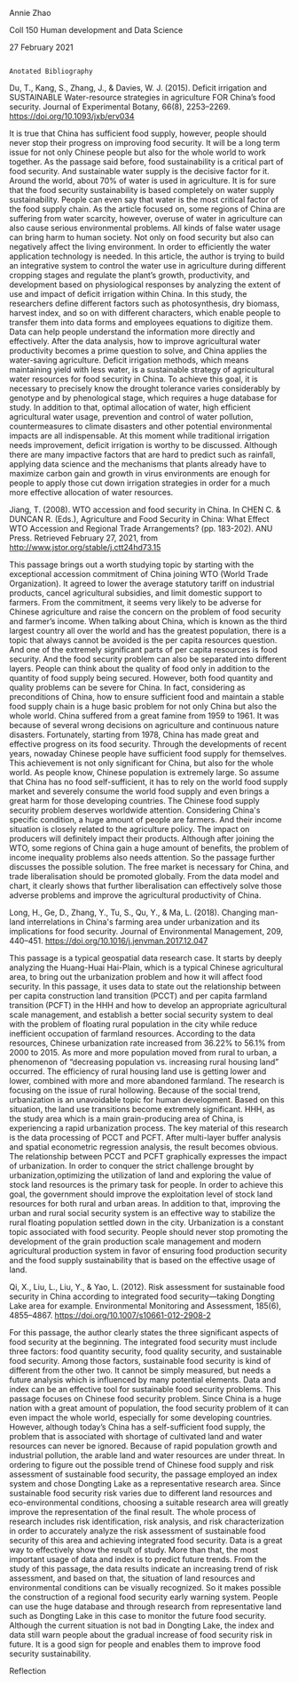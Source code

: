 Annie Zhao

Coll 150 Human development and Data Science 

27 February 2021

                                                                       Anotated Bibliography

Du, T., Kang, S., Zhang, J., & Davies, W. J. (2015). Deficit irrigation and SUSTAINABLE Water-resource strategies in agriculture FOR China’s food security. Journal of Experimental Botany, 66(8), 2253–2269. https://doi.org/10.1093/jxb/erv034


 It is true that China has sufficient food supply, however, people should never stop their progress on improving food security. It will be a long term issue for not only Chinese people but also for the whole world to work together. As the passage said before, food sustainability is a critical part of food security. And sustainable water supply is the decisive factor for it. Around the world, about 70% of water is used in agriculture. It is for sure that the food security sustainability is based completely on water supply sustainability. People can even say that water is the most critical factor of the food supply chain. As the article focused on, some regions of China are suffering from water scarcity, however, overuse of water in agriculture can also cause serious environmental problems. All kinds of false water usage can bring harm to human society. Not only on food security but also can negatively affect the living environment.
In order to efficiently the water application technology is needed. In this article, the author is trying to build an integrative system to control the water use in agriculture  during different cropping stages and regulate the plant’s growth, productivity, and development based on physiological responses by analyzing the extent of use and impact of deficit irrigation within China. In this study, the researchers define different factors such as photosynthesis, dry biomass,  harvest index, and so on with different characters, which enable people to transfer them into data forms and employees equations to digitize them. Data can help people understand the information more directly and effectively. After the data analysis, how to improve agricultural water productivity becomes a prime question to solve, and China applies the water-saving agriculture. Deficit irrigation methods, which means maintaining yield with less water, is a sustainable strategy of agricultural water resources for food security in China. To achieve this goal, it is necessary to precisely know the drought tolerance varies considerably by genotype and by phenological stage, which requires a huge database for study. In addition to that, optimal allocation of water, high efficient agricultural water usage, prevention and control of water pollution, countermeasures to climate disasters and other potential environmental impacts are all indispensable. At this moment while traditional irrigation needs improvement, deficit irrigation is worthy to be discussed. Although there are many impactive factors that are hard to predict such as rainfall, applying data science and the mechanisms that plants already have to maximize carbon gain and growth in virus environments are enough for people to apply those  cut down irrigation strategies in order for a much more effective allocation of water resources.


Jiang, T. (2008). WTO accession and food security in China. In CHEN C. & DUNCAN R. (Eds.), Agriculture and Food Security in China: What Effect WTO Accession and Regional Trade Arrangements? (pp. 183-202). ANU Press. Retrieved February 27, 2021, from http://www.jstor.org/stable/j.ctt24hd73.15

This passage brings out a worth studying topic by starting with the exceptional accession commitment of China joining WTO (World Trade Organization). It agreed to lower the average statutory tariff on industrial products, cancel agricultural subsidies, and limit domestic support to farmers. From the commitment, it seems very likely to be adverse for Chinese agriculture and raise the concern on the problem of food security and farmer’s income. 
When talking about China, which is known as the third largest country all over the world and has the greatest population, there is a topic that always cannot be avoided is the per capita resources question. And one of the extremely significant parts of per capita resources is food security. And the food security problem can also be separated into different layers. People can think about the quality of food only in addition to the quantity of food supply being secured. However, both food quantity and quality problems can be severe for China. In fact, considering as preconditions of China, how to ensure sufficient food and maintain a stable food supply chain is a huge basic problem for not only China but also the whole world.
China suffered from a great famine from 1959 to 1961. It was because of several wrong decisions on agriculture and continuous nature disasters. Fortunately, starting from 1978, China has made great and effective progress on its food security. Through the developments of recent years, nowaday Chinese people have sufficient food supply for themselves. This achievement is not only significant for China, but also for the whole world. As people know, Chinese population is extremely large. So assume that China has no food self-sufficient, it has to rely on the world food supply market and severely consume the world food supply and even brings a great harm for those developing countries. The Chinese food supply security problem deserves worldwide attention. 
Considering China's specific condition, a huge amount of people are farmers. And their income situation is closely related to the agriculture policy. The impact on producers will definitely impact their products. Although after joining the WTO, some regions of China gain a huge amount of benefits, the problem of income inequality problems also needs attention. So the passage further discusses the possible solution. The free market is necessary for China, and trade liberalisation should be promoted globally. From the data model and chart, it clearly shows that further liberalisation can effectively solve those adverse problems and improve the agricultural productivity of China.


Long, H., Ge, D., Zhang, Y., Tu, S., Qu, Y., & Ma, L. (2018). Changing man-land interrelations in China's farming area under urbanization and its implications for food security. Journal of Environmental Management, 209, 440–451. https://doi.org/10.1016/j.jenvman.2017.12.047

This passage is a typical geospatial data research case. It starts by deeply analyzing  the Huang-Huai Hai-Plain, which is a typical Chinese agricultural area, to bring out the urbanization problem and how it will affect food security. In this passage, it uses data to state out the relationship between per capita construction land transition (PCCT) and per capita farmland transition (PCFT) in the HHH and how to develop an appropriate agricultural scale management, and establish a better social security system to deal with the problem of floating rural population in the city while reduce inefficient occupation of farmland resources.
According to the data resources, Chinese urbanization rate increased from 36.22% to 56.1% from 2000 to 2015. As more and more population moved from rural to urban, a phenomenon of “decreasing population vs. increasing rural housing land” occurred. The efficiency of rural housing land use is getting lower and lower, combined with more and more abandoned farmland. The research is focusing on the issue of rural hollowing. Because of the social trend, urbanization is an unavoidable topic for human development. Based on this situation, the land use transitions become extremely significant. HHH, as the study area which is a main grain-producing area of China, is experiencing a rapid urbanization process. The key material of this research is the data processing of PCCT and PCFT. After multi-layer buffer analysis and  spatial econometric regression analysis, the result becomes obvious. The relationship between PCCT and PCFT graphically expresses the impact of urbanization. In order to conquer the strict challenge brought by urbanization,optimizing the utilization of land and exploring the value of stock land resources is the primary task for people. In order to achieve this goal, the government should improve the exploitation level of stock land resources for both rural and urban areas. In addition to that,  improving the urban and rural social security system is an effective way to stabilize the rural floating population settled down in the city. Urbanization is a constant topic associated with food security. People should never stop promoting the development of the grain production scale management and modern agricultural production system in favor of ensuring food production security and the food supply sustainability that is based on the effective usage of land.


Qi, X., Liu, L., Liu, Y., & Yao, L. (2012). Risk assessment for sustainable food security in China according to integrated food security—taking Dongting Lake area for example. Environmental Monitoring and Assessment, 185(6), 4855–4867. https://doi.org/10.1007/s10661-012-2908-2

For this passage, the author clearly states the three significant aspects of food security at the beginning. The integrated food security must include three factors: food quantity security, food quality security, and sustainable food security. Among those factors, sustainable food security is kind of different from the other two. It cannot be simply measured, but needs a future analysis which is influenced by many potential elements. Data and index can be an effective tool for sustainable food security problems. 
This passage focuses on Chinese food security problem. Since China is a huge nation with a great amount of population, the food security problem of it can even impact the whole world, especially for some developing countries. However, although today’s China has a self-sufficient food supply, the problem that is associated with shortage of cultivated land and water resources can never be ignored. Because of rapid population growth and industrial pollution, the arable land and water resources are under threat. In ordering to figure out the possible trend of Chinese food supply and risk assessment of sustainable food security, the passage employed an index system and chose Dongting Lake as a representative research area. Since sustainable food security risk varies due to different land resources and eco-environmental conditions, choosing a suitable research area will greatly improve the representation of the final result. The whole process of research includes risk identification, risk analysis, and risk characterization in order to accurately analyze the risk assessment of sustainable food security of this area and achieving integrated food security.
Data is a great way to effectively show the result of study. More than that, the most important usage of data and index is to predict future trends. From the study of this passage, the data results indicate an increasing trend of risk assessment, and based on that, the situation of land resources and environmental conditions can be visually recognized. So it makes possible the construction of a regional food security early warning system. People can use the huge database and through research from representative land such as Dongting Lake in this case to monitor the future food security. Although the current situation is not bad in Dongting Lake, the index and data still warn people about the gradual increase of food security risk in future. It is a good sign for people and enables them to improve food security sustainability.


Reflection


























